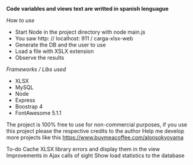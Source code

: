 **Code variables and views text are writted in spanish lenguague**

*How to use*
- Start Node in the project directory with node main.js
- You saw http: // localhost: 911 / carga-xlsx-web
- Generate the DB and the user to use
- Load a file with XSLX extension
- Observe the results

*Frameworks / Libs used*
* XLSX 
* MySQL
* Node 
* Express
* Boostrap 4
* FontAwesome 5.1.1

The project is 100% free to use for non-commercial purposes, if you use this project please the respective credits to the author
Help me develop more projects like this
https://www.buymeacoffee.com/alonsokyoyama

To-do
Cache XLSX library errors and display them in the view
Improvements in Ajax calls of sight
Show load statistics to the database
